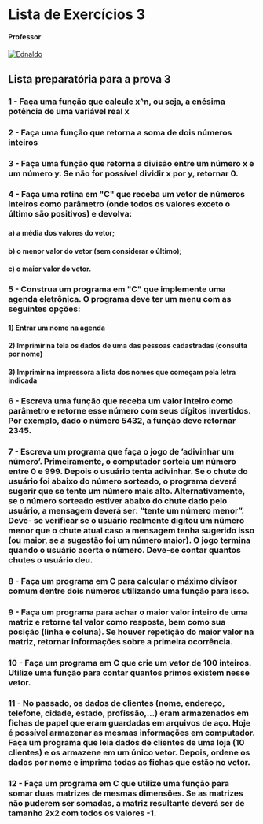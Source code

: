 # Lista de Exercícios 3

#### Professor
[![Ednaldo](https://img.shields.io/badge/Ednaldo_Pizzolato-%2300599C.svg?style=for-the-badge&logo=GoogleScholar&logoColor=white)](https://site.dc.ufscar.br/docente/5cee7e5d48365a001679f750)

## Lista preparatória para a prova 3

### 1 - Faça uma função que calcule x^n, ou seja, a enésima potência de uma variável real x

### 2 - Faça uma função que retorna a soma de dois números inteiros

### 3 - Faça uma função que retorna a divisão entre um número x e um número y. Se não for possível dividir x por y, retornar 0.

### 4 - Faça uma rotina em "C" que receba um vetor de números inteiros como parâmetro (onde todos os valores exceto o último são positivos) e devolva: 

#### a) a média dos valores do vetor; 
#### b) o menor valor do vetor (sem considerar o último);
#### c) o maior valor do vetor.

### 5 - Construa um programa em "C" que implemente uma agenda eletrônica. O programa deve ter um menu com as seguintes opções:

#### 1) Entrar um nome na agenda
#### 2) Imprimir na tela os dados de uma das pessoas cadastradas (consulta por nome)
#### 3) Imprimir na impressora a lista dos nomes que começam pela letra indicada

### 6 - Escreva uma função que receba um valor inteiro como parâmetro e retorne esse número com seus dígitos invertidos. Por exemplo, dado o número 5432, a função deve retornar 2345.

### 7 - Escreva um programa que faça o jogo de ’adivinhar um número’. Primeiramente, o computador sorteia um número entre 0 e 999. Depois o usuário tenta adivinhar. Se o chute do usuário foi abaixo do número sorteado, o programa deverá sugerir que se tente um número mais alto. Alternativamente, se o número sorteado estiver abaixo do chute dado pelo usuário, a mensagem deverá ser: “tente um número menor”. Deve- se verificar se o usuário realmente digitou um número menor que o chute atual caso a mensagem tenha sugerido isso (ou maior, se a sugestão foi um número maior). O jogo termina quando o usuário acerta o número. Deve-se contar quantos chutes o usuário deu.


### 8 - Faça um programa em C para calcular o máximo divisor comum dentre dois números utilizando uma função para isso.


### 9 - Faça um programa para achar o maior valor inteiro de uma matriz e retorne tal valor como resposta, bem como sua posição (linha e coluna). Se houver repetição do maior valor na matriz, retornar informações sobre a primeira ocorrência.

### 10 - Faça um programa em C que crie um vetor de 100 inteiros. Utilize uma função para contar quantos primos existem nesse vetor.

### 11 - No passado, os dados de clientes (nome, endereço, telefone, cidade, estado, profissão,...) eram armazenados em fichas de papel que eram guardadas em arquivos de aço. Hoje é possível armazenar as mesmas informações em computador. Faça um programa que leia dados de clientes de uma loja (10 clientes) e os armazene em um único vetor. Depois, ordene os dados por nome e imprima todas as fichas que estão no vetor.

### 12 - Faça um programa em C que utilize uma função para somar duas matrizes de mesmas dimensões. Se as matrizes não puderem ser somadas, a matriz resultante deverá ser de tamanho 2x2 com todos os valores -1.